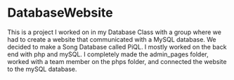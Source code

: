# DatabaseWebsite
This is a project I worked on in my Database Class with a group where we had to create a website that communicated with a MySQL database. We decided to make a Song Database called PiQL. I mostly worked on the back end with php and mySQL. I completely made the admin_pages folder, worked with a team member on the phps folder, and connected the website to the mySQL database. 
